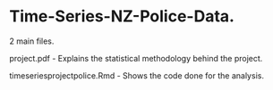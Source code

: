 # Time-Series-NZ-Police-Data.

2 main files.

project.pdf - Explains the statistical methodology behind the project.

timeseriesprojectpolice.Rmd - Shows the code done for the analysis.
